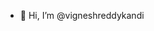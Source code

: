- 👋 Hi, I’m @vigneshreddykandi


<!---
vigneshreddykandi/vigneshreddykandi is a ✨ special ✨ repository because its `README.md` (this file) appears on your GitHub profile.
You can click the Preview link to take a look at your changes.
--->
